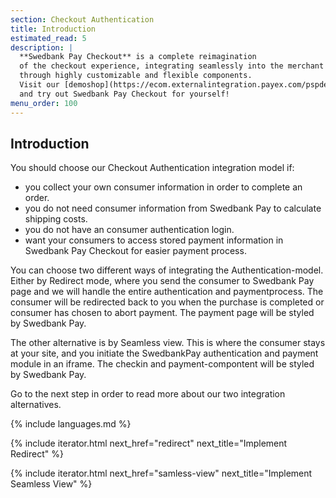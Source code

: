 ```yaml
---
section: Checkout Authentication
title: Introduction
estimated_read: 5
description: |
  **Swedbank Pay Checkout** is a complete reimagination
  of the checkout experience, integrating seamlessly into the merchant website
  through highly customizable and flexible components.
  Visit our [demoshop](https://ecom.externalintegration.payex.com/pspdemoshop)
  and try out Swedbank Pay Checkout for yourself!
menu_order: 100
---
```



## Introduction

You should choose our Checkout Authentication integration model if: 
- you collect your own consumer information in order to complete an order.
- you do not need consumer information from Swedbank Pay to calculate shipping costs.
- you do not have an consumer authentication login.
- want your consumers to access stored payment information in Swedbank Pay Checkout for easier payment process.


You can choose two different ways of integrating the Authentication-model. 
Either by Redirect mode, where you send the consumer to Swedbank Pay page and we 
will handle the entire authentication and paymentprocess. The consumer will be 
redirected back to you when the purchase is completed or consumer has chosen to abort payment.
The payment page will be styled by Swedbank Pay.

The other alternative is by Seamless view. This is where the consumer stays at your 
site, and you initiate the SwedbankPay authentication and payment module in an iframe.
The checkin and payment-compontent will be styled by Swedbank Pay.

Go to the next step in order to read more about our two integration alternatives.

{% include languages.md %}

{% include iterator.html next_href="redirect"
                         next_title="Implement Redirect" %}

{% include iterator.html next_href="samless-view"
                         next_title="Implement Seamless View" %}

[after-payment-capture]: /checkout/v3/capture
[https]: /introduction#connection-and-protocol

